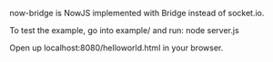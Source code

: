 now-bridge is NowJS implemented with Bridge instead of socket.io.

To test the example, go into example/ and run:
  node server.js

Open up localhost:8080/helloworld.html in your browser.
